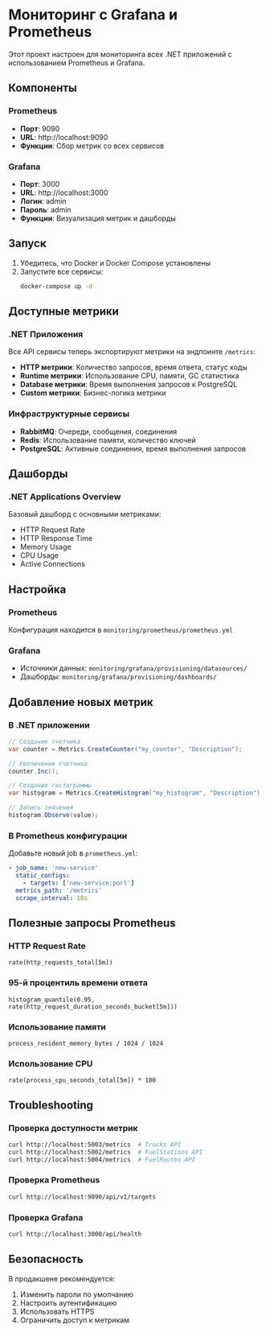 # Мониторинг с Grafana и Prometheus

Этот проект настроен для мониторинга всех .NET приложений с использованием Prometheus и Grafana.

## Компоненты

### Prometheus
- **Порт**: 9090
- **URL**: http://localhost:9090
- **Функции**: Сбор метрик со всех сервисов

### Grafana
- **Порт**: 3000
- **URL**: http://localhost:3000
- **Логин**: admin
- **Пароль**: admin
- **Функции**: Визуализация метрик и дашборды

## Запуск

1. Убедитесь, что Docker и Docker Compose установлены
2. Запустите все сервисы:
   ```bash
   docker-compose up -d
   ```

## Доступные метрики

### .NET Приложения
Все API сервисы теперь экспортируют метрики на эндпоинте `/metrics`:

- **HTTP метрики**: Количество запросов, время ответа, статус коды
- **Runtime метрики**: Использование CPU, памяти, GC статистика
- **Database метрики**: Время выполнения запросов к PostgreSQL
- **Custom метрики**: Бизнес-логика метрики

### Инфраструктурные сервисы
- **RabbitMQ**: Очереди, сообщения, соединения
- **Redis**: Использование памяти, количество ключей
- **PostgreSQL**: Активные соединения, время выполнения запросов

## Дашборды

### .NET Applications Overview
Базовый дашборд с основными метриками:
- HTTP Request Rate
- HTTP Response Time
- Memory Usage
- CPU Usage
- Active Connections

## Настройка

### Prometheus
Конфигурация находится в `monitoring/prometheus/prometheus.yml`

### Grafana
- Источники данных: `monitoring/grafana/provisioning/datasources/`
- Дашборды: `monitoring/grafana/provisioning/dashboards/`

## Добавление новых метрик

### В .NET приложении
```csharp
// Создание счетчика
var counter = Metrics.CreateCounter("my_counter", "Description");

// Увеличение счетчика
counter.Inc();

// Создание гистограммы
var histogram = Metrics.CreateHistogram("my_histogram", "Description");

// Запись значения
histogram.Observe(value);
```

### В Prometheus конфигурации
Добавьте новый job в `prometheus.yml`:
```yaml
- job_name: 'new-service'
  static_configs:
    - targets: ['new-service:port']
  metrics_path: '/metrics'
  scrape_interval: 10s
```

## Полезные запросы Prometheus

### HTTP Request Rate
```
rate(http_requests_total[5m])
```

### 95-й процентиль времени ответа
```
histogram_quantile(0.95, rate(http_request_duration_seconds_bucket[5m]))
```

### Использование памяти
```
process_resident_memory_bytes / 1024 / 1024
```

### Использование CPU
```
rate(process_cpu_seconds_total[5m]) * 100
```

## Troubleshooting

### Проверка доступности метрик
```bash
curl http://localhost:5003/metrics  # Trucks API
curl http://localhost:5002/metrics  # FuelStations API
curl http://localhost:5004/metrics  # FuelRoutes API
```

### Проверка Prometheus
```bash
curl http://localhost:9090/api/v1/targets
```

### Проверка Grafana
```bash
curl http://localhost:3000/api/health
```

## Безопасность

В продакшене рекомендуется:
1. Изменить пароли по умолчанию
2. Настроить аутентификацию
3. Использовать HTTPS
4. Ограничить доступ к метрикам
